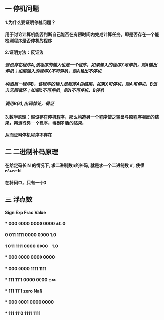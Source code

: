 ## 一   停机问题

#### 1.为什么要证明停机问题？

#### 用于讨论计算机能否判断自己能否在有限时间内完成计算任务，即是否存在一个能检测程序是否停机的程序

#### 2.证明方法：反证法

##### 假设存在程序A,该程序的输入也是一个程序，如果输入的程序X可停机，则A输出停机；如果输入的程序X不可停机，则A输出不停机

##### 构造另一程序B，该程序的输入是程序A的结果，如果X可停机，则A可停机，B进入无限循环；如果X不可停机，则A不可停机，B停机

##### 调用B(B),出现悖论，得证

#### 3.数学原理：假设存在停机程序，那么构造另一个程序使之输出与原程序相反的结果，再运行另一个程序，得到矛盾的结果，

#### 从而证明停机程序不存在

## 二   二进制补码原理

#### 在给定码长 N 的情况下, 求二进制数n的补码, 就是求一个二进制数 n', 使得 n'+n=N

#### 在补码中，只有一个0

## 三   浮点数

#### Sign       Exp       Frac       Value
#### *       000 0000       0000 0000 	    ±0.0
#### 0       011 1111       0000 0000 	    1.0
#### 1       011 1111       0000 0000 	    −1.0
#### *       000 0000       0000 0000       
#### *       000 0000       1111 1111 
#### *       111 1111       0000 0000 	    ±∞
#### *       111 1111       zero             	    NaN
#### *       000 0001       0000 0000 
#### *       111 1110       1111 1111 	
